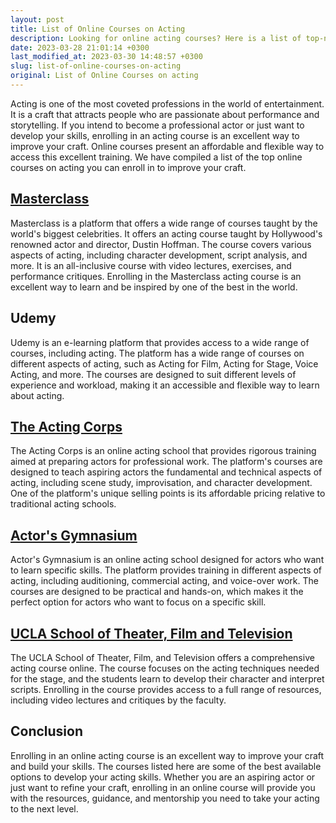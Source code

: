 ```yaml
---
layout: post
title: List of Online Courses on Acting
description: Looking for online acting courses? Here is a list of top-notch online courses on acting to help you become a better actor.
date: 2023-03-28 21:01:14 +0300
last_modified_at: 2023-03-30 14:48:57 +0300
slug: list-of-online-courses-on-acting
original: List of Online Courses on acting
---
```

Acting is one of the most coveted professions in the world of entertainment. It is a craft that attracts people who are passionate about performance and storytelling. If you intend to become a professional actor or just want to develop your skills, enrolling in an acting course is an excellent way to improve your craft. Online courses present an affordable and flexible way to access this excellent training. We have compiled a list of the top online courses on acting you can enroll in to improve your craft.

## [Masterclass](/music-and-performing-arts/acting-masterclass-by-dustin-hoffman.html)

Masterclass is a platform that offers a wide range of courses taught by the world's biggest celebrities. It offers an acting course taught by Hollywood's renowned actor and director, Dustin Hoffman. The course covers various aspects of acting, including character development, script analysis, and more. It is an all-inclusive course with video lectures, exercises, and performance critiques. Enrolling in the Masterclass acting course is an excellent way to learn and be inspired by one of the best in the world.

## Udemy

Udemy is an e-learning platform that provides access to a wide range of courses, including acting. The platform has a wide range of courses on different aspects of acting, such as Acting for Film, Acting for Stage, Voice Acting, and more. The courses are designed to suit different levels of experience and workload, making it an accessible and flexible way to learn about acting.

## [The Acting Corps](/music-and-performing-arts/the-acting-corps-online-acting-school.html)

The Acting Corps is an online acting school that provides rigorous training aimed at preparing actors for professional work. The platform's courses are designed to teach aspiring actors the fundamental and technical aspects of acting, including scene study, improvisation, and character development. One of the platform's unique selling points is its affordable pricing relative to traditional acting schools.

## [Actor's Gymnasium](/music-and-performing-arts/actor-s-gymnasium-online-acting-school.html)

Actor's Gymnasium is an online acting school designed for actors who want to learn specific skills. The platform provides training in different aspects of acting, including auditioning, commercial acting, and voice-over work. The courses are designed to be practical and hands-on, which makes it the perfect option for actors who want to focus on a specific skill.

## [UCLA School of Theater, Film and Television](/music-and-performing-arts/ucla-school-of-theater-film-and-television.html)

The UCLA School of Theater, Film, and Television offers a comprehensive acting course online. The course focuses on the acting techniques needed for the stage, and the students learn to develop their character and interpret scripts. Enrolling in the course provides access to a full range of resources, including video lectures and critiques by the faculty.

## Conclusion

Enrolling in an online acting course is an excellent way to improve your craft and build your skills. The courses listed here are some of the best available options to develop your acting skills. Whether you are an aspiring actor or just want to refine your craft, enrolling in an online course will provide you with the resources, guidance, and mentorship you need to take your acting to the next level.